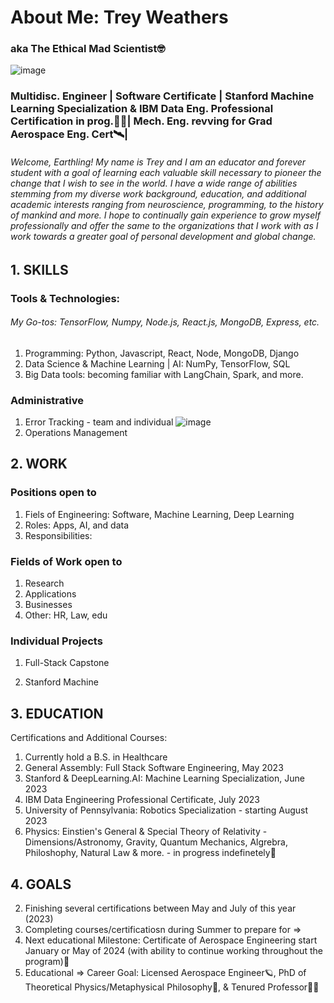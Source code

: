 # About Me: Trey Weathers 
### aka The Ethical Mad Scientist🤓
  ![image](https://i.imgur.com/MLKKooE.jpg)

### Multidisc. Engineer | Software Certificate | Stanford Machine Learning Specialization & IBM Data Eng. Professional Certification in prog.🧑‍💻| Mech. Eng. revving for Grad Aerospace Eng. Cert🛰️|
###### Welcome, Earthling! My name is Trey and I am an educator and forever student with a goal of learning each valuable skill necessary to pioneer the change that I wish to see in the world. I have a wide range of abilities stemming from my diverse work background, education, and additional academic interests ranging from neuroscience, programming, to the history of mankind and more. I hope to continually gain experience to grow myself professionally and offer the same to the organizations that I work with as I work towards a greater goal of personal development and global change.

## 1. SKILLS
### Tools & Technologies:
###### My Go-tos: TensorFlow, Numpy, Node.js, React.js, MongoDB, Express, etc.
1. Programming: Python, Javascript, React, Node, MongoDB, Django
2. Data Science & Machine Learning | AI: NumPy, TensorFlow, SQL
4. Big Data tools: becoming familiar with LangChain, Spark, and more. 

### Administrative
1. Error Tracking - team and individual ![image](https://i.imgur.com/ZMeXgZ0.jpg)
2. Operations Management

## 2. WORK
### Positions open to
1. Fiels of Engineering: Software, Machine Learning, Deep Learning
2. Roles: Apps, AI, and data
3. Responsibilities: 

### Fields of Work open to
1. Research
2. Applications
3. Businesses
4. Other: HR, Law, edu

### Individual Projects
1. Full-Stack Capstone

2. Stanford Machine 

## 3. EDUCATION
Certifications and Additional Courses:
1. Currently hold a B.S. in Healthcare
2. General Assembly: Full Stack Software Engineering, May 2023
3. Stanford & DeepLearning.AI: Machine Learning Specialization, June 2023
4. IBM Data Engineering Professional Certificate, July 2023
5. University of Pennsylvania: Robotics Specialization - starting August 2023
6. Physics: Einstien's General & Special Theory of Relativity - Dimensions/Astronomy, Gravity, Quantum Mechanics, Algrebra, Philoshophy, Natural Law & more. - in progress indefinetely📑

## 4. GOALS
2. Finishing several certifications between May and July of this year (2023)
3. Completing courses/certificatiosn during Summer to prepare for =>
4. Next educational Milestone: Certificate of Aerospace Engineering start January or May of 2024 (with ability to continue working throughout the program)🚀
5. Educational => Career Goal: Licensed Aerospace Engineer🪐, PhD of Theoretical Physics/Metaphysical Philosophy📇, & Tenured Professor🧑‍🏫
